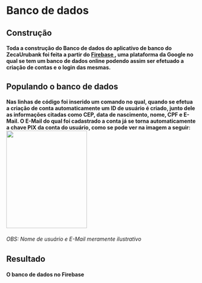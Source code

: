 <h1> Banco de dados </h1>
<h2> Construção </h2>
<h4> Toda a construção do Banco de dados do aplicativo de banco do ZecaUrubank foi feita a partir do <a href="https://firebase.google.com/"> Firebase </a>, uma plataforma da Google no qual se tem um banco de dados online podendo assim ser efetuado a criação de contas e o login das mesmas. </h4>
  <h2> Populando o banco de dados </h2>
  <h4> Nas linhas de código foi inserido um comando no qual, quando se efetua a criação de conta automaticamente um ID de usuário é criado, junto dele as informações citadas como CEP, data de nascimento, nome, CPF e E-Mail. O E-Mail do qual foi cadastrado a conta já se torna automaticamente a chave PIX da conta do usuário, como se pode ver na imagem a seguir: <br>
  <img src="https://user-images.githubusercontent.com/38849091/195963005-9eb334bd-fdf7-4ddb-aca7-6061033ffb85.png" width="213,4" height="258,2" />
  <h6> OBS: Nome de usuário e E-Mail meramente ilustrativo </h6>
  
  <h2> Resultado </h2>
  <h4> O banco de dados no Firebase 

